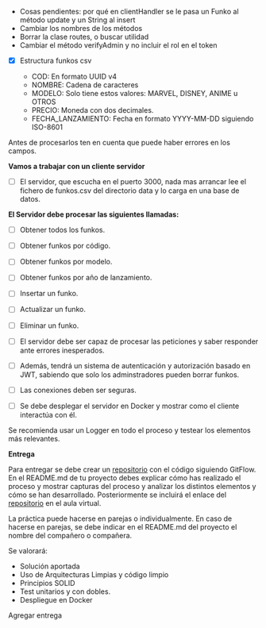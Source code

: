 - Cosas pendientes: por qué en clientHandler se le pasa un Funko al método update y un String al insert
- Cambiar los nombres de los métodos
- Borrar la clase routes, o buscar utilidad
- Cambiar el método verifyAdmin y no incluir el rol en el token

- [x] Estructura funkos csv

  * COD: En formato UUID v4
  * NOMBRE: Cadena de caracteres
  * MODELO: Solo tiene estos valores: MARVEL, DISNEY, ANIME u OTROS
  * PRECIO: Moneda con dos decimales.
  * FECHA\_LANZAMIENTO: Fecha en formato YYYY-MM-DD siguiendo ISO-8601

Antes de procesarlos ten en cuenta que puede haber errores en los campos.

**Vamos a trabajar con un cliente servidor**

- [ ]  El servidor, que escucha en el puerto 3000, nada mas arrancar lee el fichero de funkos.csv del directorio data y lo carga en una base de datos.

**El Servidor debe procesar las siguientes llamadas:**

- [ ]  Obtener todos los funkos.
- [ ]  Obtener funkos por código.
- [ ]  Obtener funkos por modelo.
- [ ]  Obtener funkos por año de lanzamiento.
- [ ]  Insertar un funko.
- [ ]  Actualizar un funko.
- [ ]  Eliminar un funko.



- [ ]  El servidor debe ser capaz de procesar las peticiones y saber responder ante errores inesperados.
- [ ]  Además, tendrá un sistema de autenticación y autorización basado en JWT, sabiendo que solo los adminstradores pueden borrar funkos.
- [ ]  Las conexiones deben ser seguras.
- [ ]   Se debe desplegar el servidor en Docker y mostrar como el cliente interactúa con él.

Se recomienda usar un Logger en todo el proceso y testear los elementos más relevantes.

**Entrega**

Para entregar se debe crear un [repositorio](https://aulavirtual33.educa.madrid.org/ies.luisvives.leganes/mod/url/view.php?id=35215 "Repositorio") con el código siguiendo GitFlow. En el README.md de tu proyecto debes explicar cómo has realizado el proceso y mostrar capturas del proceso y analizar los distintos elementos y cómo se han desarrollado. Posteriormente se incluirá el enlace del [repositorio](https://aulavirtual33.educa.madrid.org/ies.luisvives.leganes/mod/url/view.php?id=35215 "Repositorio") en el aula virtual.

La práctica puede hacerse en parejas o individualmente. En caso de hacerse en parejas, se debe indicar en el README.md del proyecto el nombre del compañero o compañera.

Se valorará:

- Solución aportada
- Uso de Arquitecturas Limpias y código limpio
- Principios SOLID
- Test unitarios y con dobles.
- Despliegue en Docker

Agregar entrega
